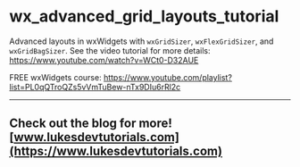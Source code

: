 # wx_advanced_grid_layouts_tutorial

Advanced layouts in wxWidgets with `wxGridSizer`, `wxFlexGridSizer`, and `wxGridBagSizer`. See the video tutorial for more details: https://www.youtube.com/watch?v=WCt0-D32AUE

FREE wxWidgets course: https://www.youtube.com/playlist?list=PL0qQTroQZs5vVmTuBew-nTx9DIu6rRl2c

---
Check out the blog for more! [www.lukesdevtutorials.com](https://www.lukesdevtutorials.com)
---
